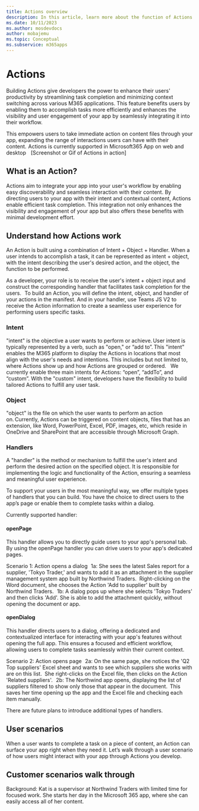```yaml
---
title: Actions overview
description: In this article, learn more about the function of Actions and its use cases. 
ms.date: 10/11/2023
ms.author: mosdevdocs
author: mobajemu
ms.topic: Conceptual
ms.subservice: m365apps
---
```


# Actions

Building Actions give developers the power to enhance their users' productivity by streamlining task completion and minimizing context switching across various M365 applications. 
This feature benefits users by enabling them to accomplish tasks more efficiently and enhances the visibility and user engagement of your app by seamlessly integrating it into their workflow.

This empowers users to take immediate action on content files through your app, expanding the range of interactions users can have with their content.  Actions is currently supported in Microsoft365 App on web and desktop
   
 [Screenshot or Gif of Actions in action]  

## What is an Action?     
 Actions aim to integrate your app into your user's workflow by enabling easy discoverability and seamless interaction with their content. By directing users to your app with their intent and contextual content, Actions enable efficient task completion. This integration not only enhances the visibility and engagement of your app but also offers these benefits with minimal development effort.   
  
## Understand how Actions work   

An Action is built using a combination of Intent + Object + Handler. When a user intends to accomplish a task, it can be represented as intent + object, with the intent describing the user's desired action, and the object, the function to be performed.

As a developer, your role is to receive the user's intent + object input and construct the corresponding handler that facilitates task completion for the users.   
To build an Action, you will define the intent, object, and handler of your actions in the manifest. And in your handler, use Teams JS V2 to receive the Action information to create a seamless user experience for performing users specific tasks.  

### Intent
 
"intent" is the objective a user wants to perform or achieve. User intent is typically represented by a verb, such as "open," or “add to”. This "intent" enables the M365 platform to display the Actions in locations that most align with the user's needs and intentions. This includes but not limited to, where Actions show up and how Actions are grouped or ordered.    
We currently enable three main intents for Actions: “open”, “addTo”, and “custom”. With the "custom" intent, developers have the flexibility to build tailored Actions to fulfill any user task.  

### Object

 "object" is the file on which the user wants to perform an action on. Currently, Actions can be triggered on content objects, files that has an extension, like Word, PowerPoint, Excel, PDF, images, etc, which reside in OneDrive and SharePoint that are accessible through Microsoft Graph.

### Handlers

A "handler" is the method or mechanism to fulfill the user's intent and perform the desired action on the specified object. It is responsible for implementing the logic and functionality of the Action, ensuring a seamless and meaningful user experience.

To support your users in the most meaningful way, we offer multiple types of handlers that you can build. You have the choice to direct users to the app’s page or enable them to complete tasks within a dialog.    

Currently supported handler:

#### openPage

This handler allows you to directly guide users to your app's personal tab. By using the openPage handler you can drive users to your app's dedicated pages.

Scenario 1: Action opens a dialog   
1a: She sees the latest Sales report for a supplier, 'Tokyo Trader,' and wants to add it as an attachment in the supplier management system app built by Northwind Traders.   Right-clicking on the Word document, she chooses the Action 'Add to supplier' built by Northwind Traders.  
1b: A dialog pops up where she selects 'Tokyo Traders' and then clicks 'Add'. She is able to add the attachment quickly, without opening the document or app.  

#### openDialog

This handler directs users to a dialog, offering a dedicated and contextualized interface for interacting with your app's features without opening the full app. This ensures a focused and efficient workflow, allowing users to complete tasks seamlessly within their current context.

Scenario 2: Action opens page  
2a: On the same page, she notices the 'Q2 Top suppliers' Excel sheet and wants to see which suppliers she works with are on this list.   She right-clicks on the Excel file, then clicks on the Action 'Related suppliers'.  
2b: The Northwind app opens, displaying the list of suppliers filtered to show only those that appear in the document.  This saves her time opening up the app and the Excel file and checking each item manually.  

There are future plans to introduce additional types of handlers.
 
## User scenarios   
When a user wants to complete a task on a piece of content, an Action can surface your app right when they need it. Let’s walk through a user scenario of how users might interact with your app through Actions you develop.  
  
## Customer scenarios walk through  
Background: Kat is a supervisor at Northwind Traders with limited time for focused work. She starts her day in the Microsoft 365 app, where she can easily access all of her content.  






 
   
 
 
